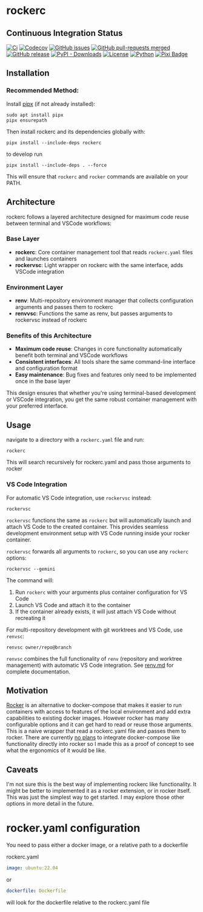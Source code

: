 # rockerc

## Continuous Integration Status

[![Ci](https://github.com/blooop/rockerc/actions/workflows/ci.yml/badge.svg?branch=main)](https://github.com/blooop/rockerc/actions/workflows/ci.yml?query=branch%3Amain)
[![Codecov](https://codecov.io/gh/blooop/rockerc/branch/main/graph/badge.svg?token=Y212GW1PG6)](https://codecov.io/gh/blooop/rockerc)
[![GitHub issues](https://img.shields.io/github/issues/blooop/rockerc.svg)](https://GitHub.com/blooop/rockerc/issues/)
[![GitHub pull-requests merged](https://badgen.net/github/merged-prs/blooop/rockerc)](https://github.com/blooop/rockerc/pulls?q=is%3Amerged)
[![GitHub release](https://img.shields.io/github/release/blooop/rockerc.svg)](https://GitHub.com/blooop/rockerc/releases/)
[![PyPI - Downloads](https://img.shields.io/pypi/dm/rockerc)](https://pypistats.org/packages/rockerc)
[![License](https://img.shields.io/github/license/blooop/rockerc)](https://opensource.org/license/mit/)
[![Python](https://img.shields.io/badge/python-3.8%20%7C%203.9%20%7C%203.10%20%7C%203.11%20%7C%203.12-blue)](https://www.python.org/downloads/)
[![Pixi Badge](https://img.shields.io/endpoint?url=https://raw.githubusercontent.com/prefix-dev/pixi/main/assets/badge/v0.json)](https://pixi.sh)

## Installation

### Recommended Method:

Install [pipx](https://pypa.github.io/pipx/) (if not already installed):

```
sudo apt install pipx
pipx ensurepath
```

Then install rockerc and its dependencies globally with:

```
pipx install --include-deps rockerc
```

to develop run
```
pipx install --include-deps . --force
```

This will ensure that `rockerc` and `rocker` commands are available on your PATH.

## Architecture

rockerc follows a layered architecture designed for maximum code reuse between terminal and VSCode workflows:

### Base Layer
- **rockerc**: Core container management tool that reads `rockerc.yaml` files and launches containers
- **rockervsc**: Light wrapper on rockerc with the same interface, adds VSCode integration

### Environment Layer
- **renv**: Multi-repository environment manager that collects configuration arguments and passes them to rockerc
- **renvvsc**: Functions the same as renv, but passes arguments to rockervsc instead of rockerc

### Benefits of this Architecture
- **Maximum code reuse**: Changes in core functionality automatically benefit both terminal and VSCode workflows
- **Consistent interfaces**: All tools share the same command-line interface and configuration format
- **Easy maintenance**: Bug fixes and features only need to be implemented once in the base layer

This design ensures that whether you're using terminal-based development or VSCode integration, you get the same robust container management with your preferred interface.

## Usage

navigate to a directory with a `rockerc.yaml` file and run:
```
rockerc
```

This will search recursively for rockerc.yaml and pass those arguments to rocker

### VS Code Integration

For automatic VS Code integration, use `rockervsc` instead:
```
rockervsc
```

`rockervsc` functions the same as `rockerc` but will automatically launch and attach VS Code to the created container. This provides seamless development environment setup with VS Code running inside your rocker container.

`rockervsc` forwards all arguments to `rockerc`, so you can use any `rockerc` options:
```
rockervsc --gemini
```

The command will:
1. Run `rockerc` with your arguments plus container configuration for VS Code
2. Launch VS Code and attach it to the container
3. If the container already exists, it will just attach VS Code without recreating it

For multi-repository development with git worktrees and VS Code, use `renvsc`:
```
renvsc owner/repo@branch
```

`renvsc` combines the full functionality of `renv` (repository and worktree management) with automatic VS Code integration. See [renv.md](renv.md) for complete documentation.

## Motivation

[Rocker](https://github.com/osrf/rocker) is an alternative to docker-compose that makes it easier to run containers with access to features of the local environment and add extra capabilities to existing docker images.  However rocker has many configurable options and it can get hard to read or reuse those arguments.  This is a naive wrapper that read a rockerc.yaml file and passes them to rocker.  There are currently [no plans](https://github.com/osrf/rocker/issues/148) to integrate docker-compose like functionality directly into rocker so I made this as a proof of concept to see what the ergonomics of it would be like. 

## Caveats

I'm not sure this is the best way of implementing rockerc like functionality.  It might be better to implemented it as a rocker extension, or in rocker itself.  This was just the simplest way to get started. I may explore those other options in more detail in the future. 


# rocker.yaml configuration

You need to pass either a docker image, or a relative path to a dockerfile

rockerc.yaml
```yaml
image: ubuntu:22.04
```

or

```yaml
dockerfile: Dockerfile
```

will look for the dockerfile relative to the rockerc.yaml file
